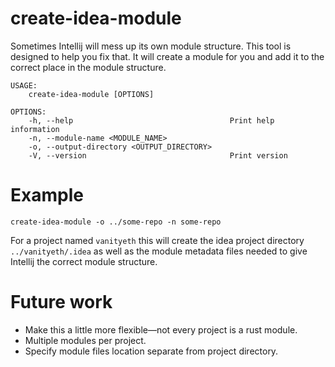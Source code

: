 # create-idea-module

Sometimes Intellij will mess up its own module structure. This tool is designed to help you fix that. It will create a module for you and add it to the correct place in the module structure.

```
USAGE:
    create-idea-module [OPTIONS]

OPTIONS:
    -h, --help                                   Print help information
    -n, --module-name <MODULE_NAME>
    -o, --output-directory <OUTPUT_DIRECTORY>
    -V, --version                                Print version
```

# Example

```
create-idea-module -o ../some-repo -n some-repo
```

For a project named `vanityeth` this will create the idea project directory `../vanityeth/.idea` as well as the module metadata files needed to give Intellij the correct module structure.

# Future work

- Make this a little more flexible—not every project is a rust module.
- Multiple modules per project.
- Specify module files location separate from project directory.
